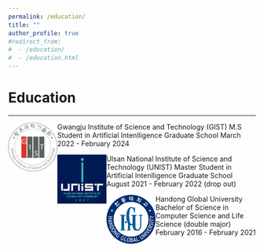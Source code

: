 ```yaml
---
permalink: /education/
title: ""
author_profile: true
#redirect_from: 
#  - /education/
#  - /education.html
---
```

# Education
<hr/>

<img align="left" src="./../images/gist.jpg" height="100x" width="100px"> 

 Gwangju Institute of Science and Technology (GIST)
   M.S Student in Artificial Intenlligence Graduate School
   March 2022 - February 2024

<img align="left" src="./../images/unist.png" height="100x" width="100px">

 Ulsan National Institute of Science and Technology (UNIST)
   Master Student in Artificial Intenlligence Graduate School
   August 2021 - February 2022 (drop out)

<img align="left" src="./../images/hgu.png" height="100x" width="100px">

 Handong Global University
   Bachelor of Science in Computer Science and Life Science (double major)
   February 2016 - February 2021
